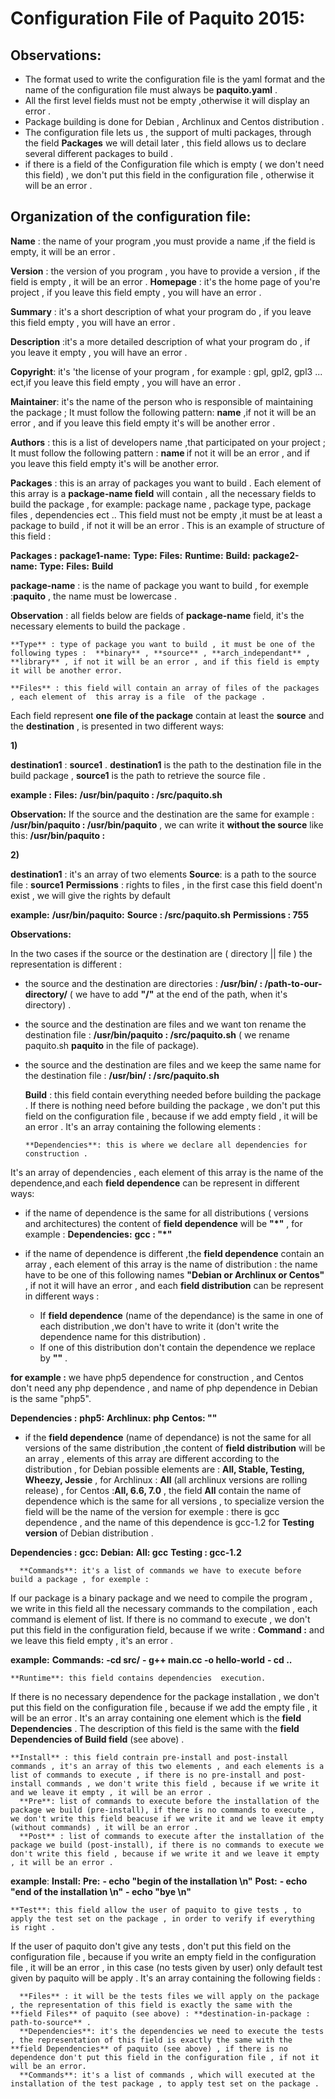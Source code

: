 Configuration File of Paquito 2015:
===================================

Observations:
-------------
* The format used to write the configuration file is the yaml format and the name of the configuration file must always be **paquito.yaml** .
* All the first level fields must not be empty ,otherwise it will display an error .
* Package building is done for Debian , Archlinux and Centos distribution .
* The configuration file lets us , the support of multi packages, through the field **Packages** we will detail later , this field allows us to declare several different packages to build .
* if there is a field of the Configuration file which is empty ( we don't need this field) , we don't put this field in the configuration file , otherwise it will be an error . 

Organization of the configuration file:
---------------------------------------

**Name** : the name of your program ,you must provide a name ,if the field is empty, it will be an error .

**Version** : the version of you program , you have to provide a version , if the field is empty , it will be an error .
**Homepage** : it's the home page of you're project  , if you leave this field empty , you will have an error .

**Summary** : it's a short description of what your program do , if you leave this field empty , you will have an error .

**Description** :it's a more detailed description of what your program do , if you leave it empty , you will have an error .

**Copyright**: it's 'the license of your program , for example : gpl, gpl2, gpl3 ... ect,if you leave this field empty , you will have an error .

**Maintainer**: it's the name of the person who is responsible of maintaining the package ; It must follow the following pattern:  **name<email>** ,if not it will be an error , and if you leave this field empty it's will be another error .

**Authors** : this is a list of developers  name ,that participated on your project ; It must follow the following pattern : **name <email>** if not it will be an error , and if you leave this field empty it's will be another error.

**Packages** :  this is an array of packages you want to build . 
Each element of this array is a **package-name field** will contain , all the necessary fields to build the package , for example: package name ,  package type,  package files , dependencies ect ..
This field must not be empty ,it must be at least a package to build , if not it will be an error  .
This is an example of structure of this field :

**Packages :**
    **package1-name:**
	**Type:**
	**Files:**
	**Runtime:**
	**Build:**
    **package2-name:**
       **Type:**
       **Files:**
       **Build**

**package-name** : is the name of package you want to build , for exemple :**paquito** ,   the name must be lowercase .

**Observation**  : all fields below are fields of **package-name** field, it's the necessary elements to build the package .

    **Type** : type of package you want to build , it must be one of the following types :  **binary** , **source** , **arch_independant** , **library** , if not it will be an error , and if this field is empty it will be another error.

    **Files** : this field will contain an array of files of the packages , each element of  this array is a file  of the package .
Each  field represent **one file of the package** contain at least the **source** and the **destination** , is presented in two different ways:

 **1)**

**destination1** : **source1** .
**destination1**  is the path to the destination file in  the  build package , **source1** is the path to retrieve the source file .

**example :** 
**Files:**
    **/usr/bin/paquito : /src/paquito.sh**

**Observation:**
If the source and the destination are the same  for example : **/usr/bin/paquito : /usr/bin/paquito** , we can write it  **without the source** like this:
**/usr/bin/paquito :** 

**2)** 

**destination1** : it's an array of two elements
      **Source**: is a path to the source file : **source1**
      **Permissions** : rights to files , in the first case this field doent'n exist , we will give the rights by default

**example:**
**/usr/bin/paquito:**
       **Source : /src/paquito.sh**
       **Permissions : 755**

**Observations:**

In the two cases  if the source or the destination are ( directory || file ) the representation is different :
* the source and the destination are directories : **/usr/bin/ : /path-to-our-directory/** ( we have to add **"/"** at the end of the path, when it's directory) .
* the source and the destination are files and we want ton rename the destination file : **/usr/bin/paquito : /src/paquito.sh** ( we rename paquito.sh **paquito** in the file of package).
* the source and the destination are files and we keep the same name for the destination file : **/usr/bin/ : /src/paquito.sh**

    **Build** : this field contain everything needed before building the package .
If there is nothing need before building the package , we don't put this field on the configuration file , because if we add empty field , it will be an error .
It's an array containing the following elements :
 
      **Dependencies**: this is where we declare all dependencies for construction .

It's an array of dependencies , each element of this array is the name of the dependence,and each **field dependence**  can be represent in different ways:

* if the name of dependence is the same for all distributions ( versions and architectures) the content of **field dependence** will be **"*"** , for example :
**Dependencies:**
      **gcc : "*"**
* if the name of dependence is different ,the **field dependence** contain an array , each element of this array is the name of distribution : the name have to be one of this following names **"Debian or Archlinux or Centos"** , if not it will have an error , and each **field distribution** can be represent in different ways :

   * If **field dependence** (name of the dependance) is the same in one of each distribution ,we don't have to write it (don't write the dependence name for this distribution) .
   * If one of this distribution don't contain the dependence we replace by **"<none>"** .

**for example :**
we have php5 dependence for construction , and Centos don't need any php dependence , and name of php dependence in Debian is the same "php5".

**Dependencies :**
    **php5:**
       **Archlinux: php**
       **Centos: "<none>"**

   * if the **field dependence** (name of dependance) is not the same for all versions of the same distribution ,the content of **field distribution** will be an array ,   elements of this array are different according to the distribution , for Debian possible elements are : **All, Stable, Testing, Wheezy, Jessie** , for Archlinux : **All** (all archlinux versions are rolling release) , for Centos :**All, 6.6, 7.0** , the field **All** contain the name of dependence which is the same for all versions , to specialize version the field will be the name of the version  for exemple : there is gcc dependence , and the name of this dependence is gcc-1.2 for **Testing version** of Debian distribution .

**Dependencies :**
  **gcc:**
     **Debian:**
       **All: gcc**
       **Testing : gcc-1.2**

 
      **Commands**: it's a list of commands we have to execute before build a package , for exemple :
If our package is a binary package and we need to compile the program , we write in this field all the necessary commands to the compilation , each command is element of list.
If there is no command to execute , we don't put this field in the configuration field, because if we write : **Command :** and we leave this field empty , it's an error .

**example:**
**Commands:**
       **-cd src/**
       **- g++ main.cc -o hello-world**
       **- cd ..**

    **Runtime**: this field contains dependencies  execution.
If there is no necessary dependence for the package installation , we don't put this field on the configuration file , because if we add the empty file , it will be an error .
It's an array containing one element which is the **field Dependencies** .
The description of this field is the same with the **field Dependencies of Build field** (see above) .

    **Install** : this field contrain pre-install and post-install commands , it's an array of this two elements , and each elements is a list of commands to execute , if there is no pre-install and post-install commands , we don't write this field , because if we write it and we leave it empty , it will be an error .
      **Pre**: list of commands to execute before the installation of the package we build (pre-install), if there is no commands to execute , we don't write this field beacuse if we write it and we leave it empty (without commands) , it will be an error .
      **Post** : list of commands to execute after the installation of the package we build (post-install), if there is no commands to execute we don't write this field , because if we write it and we leave it empty , it will be an error .

**example**:
**Install:**
    **Pre:**
       **- echo "begin of the installation \n"**
    **Post:**
       **- echo "end of the installation \n"**
       **- echo "bye \n"**

    **Test**: this field allow the user of paquito to give tests , to apply the test set on the package , in order to verify if everything is right .
If the user of paquito don't give any tests , don't put this field on the configuration file , because if you write an empty field in the configuration file , it will  be an error , in this case (no tests given by user) only default test given by paquito will be apply .
It's an array containing the following fields :

      **Files** : it will be the tests files we will apply on the package , the representation of this field is exactly the same with the **field Files** of paquito (see above) : **destination-in-package : path-to-source** .
      **Dependencies**: it's the dependencies we need to execute the tests , the representation of this field is exactly the same with the **field Dependencies** of paquito (see above) , if there is no dependence don't put this field in the configuration file , if not it will be an error.
      **Commands**: it's a list of commands , which will executed at the installation of the test package , to apply test set on the package . 

  
